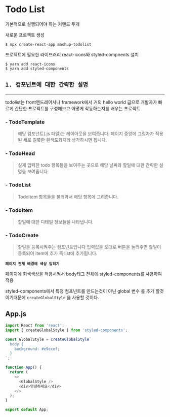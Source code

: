 # **Todo List**

기본적으로 실행되어야 하는 커맨드 두개

새로운 프로젝트 생성
```
$ npx create-react-app mashup-todolist
```
프로젝트에 필요한 라이브러리 react-icons와 styled-compnents 설치 

```
$ yarn add react-icons 
$ yarn add styled-components
```

## `1. 컴포넌트에 대한 간략한 설명`
___
todolist는 front엔드레어서나 framework에서 거의 hello world 급으로 개발자가 빠르게 간단한 프로젝트를 구성해보고 어떻게 작동하는지를 배우는 프로젝트

### **- TodoTemplate**
>해당 컴포넌트(.js 파일)는 레이아웃을 보여줍니다. 페이지 중앙에 그림자가 적용된 세로 길쭉한 흰색도화지라 생각하시면 됩니다.
### **- TodoHead**
>실제 입력한 todo 항목들을 보여주는 곳으로 해당 날짜와 할일에 대한 간략한 설명을 보여줍니다
### **- TodoList**
>TodoItem 항목들을 불러와서 해당 항목에 그려줍니다.
### **- TodoItem**
> 할일에 대한 디테일 정보들을 나타냅니다.
### **- TodoCreate**
> 할일을 등록시켜주는 컴포넌트입니다 입력값을 토대로 버튼을 눌러주면 할일이 등록되여 item에 추가 즉 list에 추가됩니다.

**`페이지 전체 배경에 색상 입히기 `**

페이지에 회색색상을 적용시켜서 body태그 전체에 styled-components를 사용하여 적용

styled-components에서 특정 컴포넌트를 만드는것이 아닌 global 변수 를 추가 할것이기때문에 ` createGlobalStyle ` 을 사용할 것이다.

## **App.js**

```js
import React from 'react';
import { createGlobalStyle } from 'styled-components';

const GlobalStyle = createGlobalStyle`
  body {
    background: #e9ecef;
  }
`;

function App() {
  return (
    <>
      <GlobalStyle />
      <div>안녕하세요</div>
    </>
  );
}

export default App;
```

